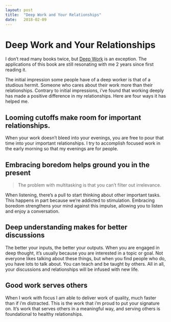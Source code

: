```yaml
---
layout: post
title:  "Deep Work and Your Relationships"
date:   2018-02-09
---
```


# Deep Work and Your Relationships

I don’t read many books twice, but [Deep Work](http://amzn.to/2nbihPn) is an exception. The applications of this book are still resonating with me 2 years since first reading it.

The initial impression some people have of a deep worker is that of a studious hermit. Someone who cares about their work more than their relationships. Contrary to initial impressions, i’ve found that working deeply has made a positive difference in my relationships. Here are four ways it has helped me.

## Looming cutoffs make room for important relationships.
When your work doesn’t bleed into your evenings, you are free to  pour that time into your important relationships. I try to accomplish focused work in the early morning so that my evenings are for people.

## Embracing boredom helps ground you in the present
> The problem with multitasking is that you can’t filter out irrelevance. 

When listening, there’s a pull to start thinking about other important tasks. This happens in part because we’re addicted to stimulation. Embracing boredom strengthens your mind against this impulse, allowing you to listen and enjoy a conversation.

## Deep understanding makes for better discussions
The better your inputs, the better your outputs. When you are engaged in deep thought, it’s usually because you are interested in a topic or goal. Not everyone likes talking about these things, but when you find people who do, you have lots to talk about. You can teach and be taught by others. All in all, your discussions and relationships will be infused with new life.

## Good work serves others
When I work with focus I am able to deliver work of quality, much faster than if i’m distracted. This is the work that i’m proud to put your signature on. It’s work that serves others in a meaningful way, and serving others is foundational to healthy relationships.
